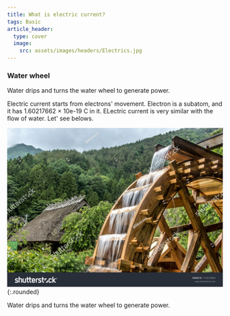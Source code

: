 ```yaml
---
title: What is electric current?
tags: Basic
article_header:
  type: cover
  image:
    src: assets/images/headers/Electrics.jpg
---
```


<div class="hero hero--dark" style='background-image: url("assets/images/contents/waterwheel.jpg");'>
  <div class="hero__content">
    <h3>Water wheel</h3>
    <p>Water drips and turns the water wheel to generate power. </p>
  </div>
</div>

Electric current starts from electrons' movement. Electron is a subatom, and it has 1.60217662 × 10e-19 C in it. ELectric current is very similar with the flow of water. Let' see belows.

![waterwheel](assets/images/contents/waterwheel.jpg){:.rounded}

Water drips and turns the water wheel to generate power. 
